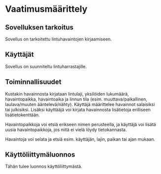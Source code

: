 # Vaatimusmäärittely

## Sovelluksen tarkoitus

Sovellus on tarkoitettu lintuhavaintojen kirjaamiseen.
<br/>


## Käyttäjät

Sovellus on suunniteltu lintuharrastajille.
<br/>


## Toiminnallisuudet

Kustakin havainnosta kirjataan lintulaji, yksilöiden lukumäärä, havaintopaikka, havaintoaika
ja linnun tila (esim. muuttava/paikallinen, laulava/muuten ääntelevä/nähty).
Käyttäjä määrittelee havainnot salaisiksi tai julkisiksi. Lisäksi käyttääjä voi kirjata havainnosta
lisätietoja erilliseen lisätietokenttään.
<br/>

Havaintopaikkoja voi etsiä erikseen nimen perusteella, ja käyttäjä voi lisätä uusia havaintopaikkoja,
jos niitä ei vielä löydy tietokannasta.
<br/>

Havaintoja voi selata ja etsiä esim. käyttäjän, lajin, paikan tai ajan mukaan.
<br/>


## Käyttöliittymäluonnos

Tähän tulee luonnos käyttöliittymästä.
<br/>